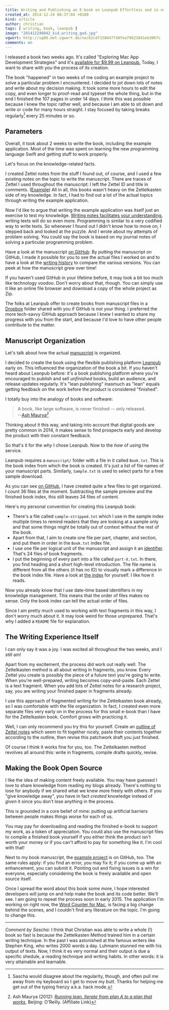 ```yaml
---
title: Writing and Publishing an E-book on Leanpub Effortless and in no Time
created_at: 2014-12-24 08:37:04 +0100
kind: article
author: christian
tags: [ writing, book, leanpub ]
image: "201412240842_kid_writing_god.jpg"
vgwort: http://vg08.met.vgwort.de/na/b2cdf158647f40fea79623841eb3067c
comments: on
---
```



I released a book two weeks ago. It's called "Exploring Mac App Development Strategies" and it's [available for $9.99 on Leanpub.][book] Today, I want to share with you the process of its creation.

The book "happened" in two weeks of me coding an example project to solve a particular problem I encountered. I decided to jot down lots of notes and write about my decision making. It took some more hours to edit the copy, and even longer to proof-read and typeset the whole thing, but in the end I finished the 107 pages in under 14 days. I think this was possible because I knew the topic rather well, and because I am able to sit down and write or code for many hours straight. I stay focused by taking breaks regularly[^sascha] every 25 minutes or so. 

  [^sascha]: Sascha would disagree about the regularity, though, and often pull me away from my keyboard so I get to move my butt. Thanks for helping me get out of the typing frenzy a.k.a. hack mode. 

## Parameters

Overall, it took about 2 weeks to write the book, including the example application. Most of the time was spent on learning the new programming language Swift and getting stuff to work properly.

Let's focus on the knowledge-related facts.

I created Zettel notes from the stuff I found out, of course, and I used a few existing notes on the topic to write the manuscript. There are traces of Zettel I used throughout the manuscript: I left the Zettel ID and title in comments. ([Example][zettellink]) All in all, this books wasn't heavy on the Zettelkasten side of my knowledge. In fact, I had to find out a lot of the actual topics through writing the example application.

Now I'd like to argue that writing the example application was itself just an exercise to test my knowledge. [Writing notes facilitates your understanding][learn], writing texts will do so even more. Programming is similar to a very codified way to write texts. So whenever I found out I didn't know how to move on, I stepped back and looked at the puzzle. And I wrote about my attempts of problem solving. You could say the book is based on my journal notes of solving a particular programming problem.

Have a look at the manuscript [on GitHub][manuscript]:  By putting the manuscript on GitHub, I made it possible for you to see the actual files I worked on and to have a look at the [writing history][history] to compare the various versions. You can peek at how the manuscript grew over time!

If you haven't used GitHub in your lifetime before, it may look a bit too much like technology voodoo. Don't worry about that, though. You can simply use it like an online file browser and download a copy of the whole project as Zip.

The folks at Leanpub offer to create books from manuscript files in a [Dropbox][] folder shared with you if GitHub is not your thing. I preferred the more tech-savvy GitHub approach because I knew I wanted to share my progress with you from the start, and because I'd love to have other people contribute to the matter.

[learn]: http://christiantietze.de/posts/2014/02/learn-faster-by-writing-zettel-notes/
[zettellink]: https://github.com/DivineDominion/mac-appdev-book/blob/7abaca2ebadecfe6e2a56912759f2033ef9642e7/manuscript/201411190902%20use%20of%20tests.txt#L45
[manuscript]: https://github.com/DivineDominion/mac-appdev-book
[example]: https://github.com/DivineDominion/mac-appdev-code
[history]: https://github.com/DivineDominion/mac-appdev-book/commits/master
[dropbox]: https://db.tt/kgh4V4s

## Manuscript Organization

Let's talk about how the actual [manuscript][man] is organized.

I decided to create the book using the flexible publishing platform [Leanpub][] early on. This influenced the organization of the book a bit. If you haven't heard about Leanpub before: it's a book publishing platform where you're encouraged to publish and sell _unfinished_ books, build an audience, and release updates regularly. It's "lean publishing" inasmuch as "lean" equals getting feedback on the work before the product is considered "finished".

I totally buy into the analogy of books and software:

> A book, like large software, is never finished -- only released.  
> --[Ash Maurya][runlean][^maurya2013lean]

Thinking about it this way, and taking into account that digital goods are pretty common in 2014, it makes sense to find prospects early and develop the product with their constant feedback.

So that's it for the _why_ I chose Leanpub. Now to the _how_ of using the service.

Leanpub requires a `manuscript/` folder with a file in it called `Book.txt`. This is the book index from which the book is created. It's just a list of file names of your manuscript parts. Similarly, `Sample.txt` is used to select parts for a free sample download.

As you can see [on GitHub][man], I have created quite a few files to get organized. I count 36 files at the moment. Subtracting the sample preview and the finished book index, this still leaves 34 files of content.

Here's my personal convention for creating this Leanpub book:

* There's a file called `sample-stripped.txt` which I use in the sample index multiple times to remind readers that they are looking at a sample only and that some things might be totally out of context without the rest of the book.
* Apart from that, I aim to create one file per part, chapter, and section, and put them in order in the `Book.txt` index file.
* I use one file per logical unit of the manuscript and assign it an [identifier][id]. That's 24 files of book fragments.
* I put the beginning of every part into a file called `part-X.txt`. In there, you find heading and a short high-level introduction. The file name is different from all the others (it has no ID) to visually mark a difference in the book index file. Have a look at [the index][bkindex] for yourself. I like how it reads.

Now you already know that I use date-time based identifiers in my knowledge management. This means that the order of files makes no sense. Only the book index can tell the actual order of files.

Since I am pretty much used to working with text fragments in this way, I don't worry much about it. It may look weird for those unprepared. That's why I added a `README` file for explanation.

[man]: https://github.com/DivineDominion/mac-appdev-book/tree/master/manuscript
[leanpub]: http://leanpub.com
[bkindex]: https://github.com/DivineDominion/mac-appdev-book/blob/master/manuscript/Book.txt
[runlean]: http://www.amazon.com/gp/product/1449305172/ref=as_li_tl?ie=UTF8&camp=1789&creative=390957&creativeASIN=1449305172&linkCode=as2&tag=ctzettelkasten-20&linkId=C73YRQIF4GXNIHVC

[^maurya2013lean]: Ash Maurya (2012):  _[Running lean. Iterate from plan A to a plan that works][runlean]_, Beijing: O'Reilly. (Affiliate Link)

## The Writing Experience Itself

I can only say it was a joy. I was excited all throughout the two weeks, and I still am!

Apart from my excitement, the process did work out really well. The Zettelkasten method is all about writing in fragments, you know. Every Zettel you create is possibly the piece of a future text you're going to write. When you're well-prepared, writing becomes copy-and-paste. Each Zettel is a text fragment. When you add lots of Zettel notes for a research project, say, you are writing your finished paper in fragments already.

I use this approach of fragmented writing for the Zettelkasten book already, so I was comfortable with the file organization. In fact, I created even more separate files very early on in the process for this small e-book than I have for the Zettelkasten book. Comfort grows with practicing it.

Well, I can only recommend you try this for yourself. Create an [outline of Zettel notes](/posts/write-book-without-even-trying-so-hard/) which seem to fit together nicely, paste their contents together according to the outline, then revise this patchwork draft you just finished.

Of course I think it works fine for you, too. The Zettelkasten method revolves all around this: write in fragments, compile drafts quickly, revise.

## Making the Book Open Source

I like the idea of making content freely available. You may have guessed I love to share knowledge from reading my blogs already. There's nothing to lose for anybody if we shared what we knew more freely with others. If you "give knowledge away", you have in fact _created_ knowledge instead of _given_ it since you don't lose anything in the process.

This is grounded in a core belief of mine: putting up artificial barriers between people makes things worse for each of us. 

You may pay for downloading and reading the finished e-book to support my work, as a token of appreciation. You could also use the manuscript files to compile a finished book yourself if you either think the product isn't worth your money or if you can't afford to pay for something like it. I'm cool with that!

Next to my book manuscript, the [example project][example] is on GitHub, too. The same rules apply: if you find an error, you may fix it; if you come up with an enhancement, you can submit it. Pointing out and fixing issues is a win for everyone, especially considering the book is freely available and open source itself.

Once I spread the word about this book some more, I hope interested developers will jump on and help make the book and its code better. We'll see. I am going to repeat the process soon in early 2015. The application I'm working on right now, the [Word Counter for Mac](http://wordcounterapp.com), is facing a big change behind the scenes, and I couldn't find any literature on the topic. I'm going to change this.

[book]: https://leanpub.com/develop-mac-apps-clean-architecture-swift
[id]: http://christiantietze.de/posts/2014/02/add-identity/

[fork]: https://guides.github.com/activities/forking/
[prq]: https://guides.github.com/activities/forking/#making-a-pull-request

---

_Comment by Sascha:_ I think that Christian was able to write a whole (!) book so fast is because the Zettelkasten Method trained him in a certain writing technique. In the past I was astonished at the famous writers like Stephen King, who writes 2000 words a day. Luhmann stunned me with his output of texts. Now, I think it es very normal and their output is due a specific shedule, a reading technique and writing habits. In other words: it is very attainable and learnable.

